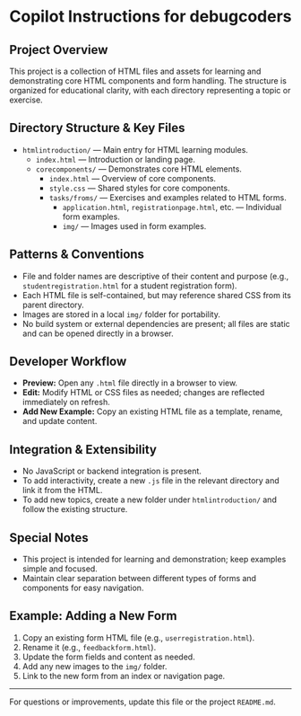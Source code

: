 # Copilot Instructions for debugcoders

## Project Overview
This project is a collection of HTML files and assets for learning and demonstrating core HTML components and form handling. The structure is organized for educational clarity, with each directory representing a topic or exercise.

## Directory Structure & Key Files
- `htmlintroduction/` — Main entry for HTML learning modules.
  - `index.html` — Introduction or landing page.
  - `corecomponents/` — Demonstrates core HTML elements.
    - `index.html` — Overview of core components.
    - `style.css` — Shared styles for core components.
    - `tasks/froms/` — Exercises and examples related to HTML forms.
      - `application.html`, `registrationpage.html`, etc. — Individual form examples.
      - `img/` — Images used in form examples.

## Patterns & Conventions
- File and folder names are descriptive of their content and purpose (e.g., `studentregistration.html` for a student registration form).
- Each HTML file is self-contained, but may reference shared CSS from its parent directory.
- Images are stored in a local `img/` folder for portability.
- No build system or external dependencies are present; all files are static and can be opened directly in a browser.

## Developer Workflow
- **Preview:** Open any `.html` file directly in a browser to view.
- **Edit:** Modify HTML or CSS files as needed; changes are reflected immediately on refresh.
- **Add New Example:** Copy an existing HTML file as a template, rename, and update content.

## Integration & Extensibility
- No JavaScript or backend integration is present.
- To add interactivity, create a new `.js` file in the relevant directory and link it from the HTML.
- To add new topics, create a new folder under `htmlintroduction/` and follow the existing structure.

## Special Notes
- This project is intended for learning and demonstration; keep examples simple and focused.
- Maintain clear separation between different types of forms and components for easy navigation.

## Example: Adding a New Form
1. Copy an existing form HTML file (e.g., `userregistration.html`).
2. Rename it (e.g., `feedbackform.html`).
3. Update the form fields and content as needed.
4. Add any new images to the `img/` folder.
5. Link to the new form from an index or navigation page.

---
For questions or improvements, update this file or the project `README.md`.
